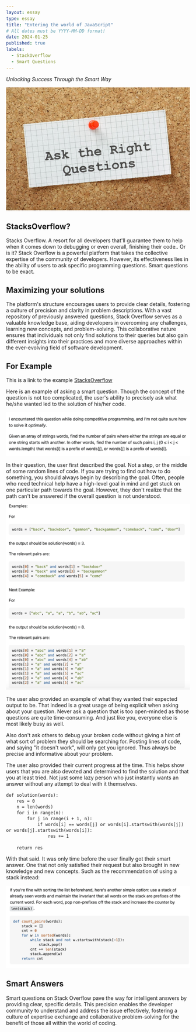 ```yaml
---
layout: essay
type: essay
title: "Entering the world of JavaScript"
# All dates must be YYYY-MM-DD format!
date: 2024-01-25
published: true
labels:
  - StackOverflow
  - Smart Questions
---
```


*Unlocking Success Through the Smart Way*

<img class="img-fluid" src="../img/How-To-Ask-Questions-The-Smart-Way.jpg">

## StacksOverflow?

Stacks Overflow. A resort for all developers that'll guarantee them to help when it comes down to debugging or even overall, finishing their code..
Or is it? Stack Overflow is a powerful platform that takes the collective expertise of the community of developers. 
However, its effectiveness lies in the ability of users to ask specific programming questions. Smart questions to be exact.

## Maximizing your solutions

The platform's structure encourages users to provide clear details, fostering a culture of precision and clarity in problem descriptions. With a vast repository of previously answered questions, Stack Overflow serves as a valuable knowledge base, aiding developers in overcoming any challenges, learning new concepts, and problem-solving. 
This collaborative nature ensures that individuals not only find solutions to their queries but also gain different insights into their practices and more diverse approaches within the ever-evolving field of software development.

## For Example

This is a link to the example [StacksOverflow](https://stackoverflow.com/questions/77720836/given-an-array-of-strings-words-find-the-number-of-pairs-where-either-the-strin)

Here is an example of asking a smart question. Though the concept of the question is not too complicated, the user's ability to precisely ask what he/she wanted led to the solution of his/her code.

<img class="img-fluid" src="../img/Screenshot 2024-01-25 at 6.18.27 PM.png">

In their question, the user first described the goal. Not a step, or the middle of some random lines of code.
If you are trying to find out how to do something, you should always begin by describing the goal.
Often, people who need technical help have a high-level goal in mind and get stuck on one particular path towards the goal. However, they  don't realize that the path can't be answered if the overall question is not understood.

<img class="img-fluid" src="../img/Screenshot 2024-01-25 at 6.24.27 PM.png">

The user also provided an example of what they wanted their expected output to be. That indeed is a great usage of being explicit when asking about your question. Never ask a question that is too open-minded as those questions are quite time-consuming. And just like you, everyone else is most likely busy as well. 

Also don't ask others to debug your broken code without giving a hint of what sort of problem they should be searching for. Posting lines of code, and saying "it doesn't work", will only get you ignored. Thus always be precise and informative about your problem. 

The user also provided their current progress at the time. This helps show users that you are also devoted and determined to find the solution and that you at least tried. Not just some lazy person who just instantly wants an answer without any attempt to deal with it themselves.

```
def solution(words):
    res = 0
    n = len(words)
    for i in range(n):
        for j in range(i + 1, n):
            if words[i] == words[j] or words[i].startswith(words[j]) or words[j].startswith(words[i]):
                res += 1
        
    return res
```

With that said. It was only time before the user finally got their smart answer. One that not only satisfied their request but also brought in new knowledge and new concepts. Such as the recommendation of using a stack instead:

<img class="img-fluid" src="../img/Screenshot 2024-01-25 at 6.38.57 PM.png">


## Smart Answers

Smart questions on Stack Overflow pave the way for intelligent answers by providing clear, specific details. This precision enables the developer community to understand and address the issue effectively, fostering a culture of expertise exchange and collaborative problem-solving for the benefit of those all within the world of coding.

